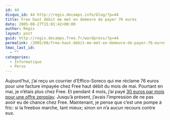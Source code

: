 ```yaml
---
id: 44
disqus_id: 44 http://regis.decamps.info/blog/?p=44
title: Free haut débit me met en demeure de payer 76 euros
date: 2005-08-27T15:01:42+00:00
author: Régis
layout: post
guid: http://regis.decamps.free.fr/wordpress/?p=44
permalink: /2005/08/free-haut-debit-me-met-en-demeure-de-payer-76-euros/
tmac_last_id:
  - ""
categories:
  - Informatique
  - Perso
---
```

Aujourd’hui, j’ai reçu un courrier d’Effico-Soreco qui me réclame 76 euros pour une facture impayée chez Free haut débit du mois de mai. Pourtant en mai, je n’étais plus chez Free. Et pendant 4 mois, j’ai payé  [30 euros par mois pour une offre zeroplay](http://www.ciao.fr/Freebox__Avis_851481). Jusqu’à présent, j’avais l’impression de ne pas avoir eu de chance chez Free. Maintenant, je pense que c’est une pompe à fric: si la freebox marche, tant mieux; sinon on n’a aucun recours contre eux.
